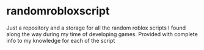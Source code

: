 # randomrobloxscript
Just a repository and a storage for all the random roblox scripts I found along the way during my time of developing games. Provided with complete info to my knowledge for each of the script
